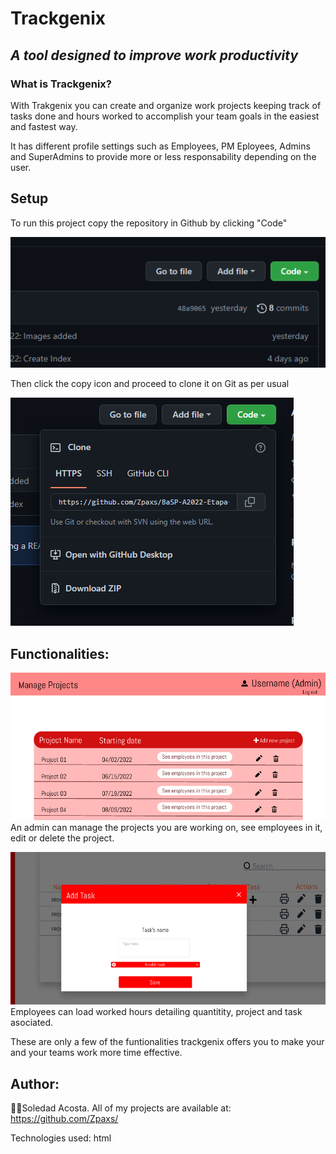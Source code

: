 # Trackgenix

## _A tool designed to improve work productivity_

### **What is Trackgenix?**

With Trakgenix you can create and organize work projects keeping track of tasks done and hours worked to accomplish your team goals in the easiest and fastest way.

It has different profile settings such as Employees, PM Eployees, Admins and SuperAdmins to provide more or less responsability depending on the user.

## Setup

To run this project copy the repository in Github by clicking "Code"

![Tutorial Github Repo](.\Semana-01\assets\readme.png)

Then click the copy icon and proceed to clone it on Git as per usual

![Tutorial Github Repo](.\Semana-01\assets\readmetuto.png)

## Functionalities:

![Tutorial App](.\Semana-01\assets\Howtouse.png)
An admin can manage the projects you are working on, see employees in it, edit or delete the project.

![Tutorial App](.\Semana-01\assets\Howtouse2.png)
Employees can load worked hours detailing quantitity, project and task asociated.

These are only a few of the funtionalities trackgenix offers you to make your and your teams work more time effective.

## Author:

👨‍💻Soledad Acosta. All of my projects are available at: https://github.com/Zpaxs/

Technologies used: html
